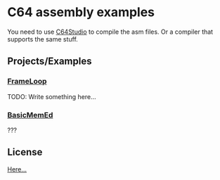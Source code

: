# C64 assembly examples

You need to use [C64Studio](https://github.com/GeorgRottensteiner/C64Studio) to compile the asm files.
Or a compiler that supports the same stuff.

## Projects/Examples

### [FrameLoop](FrameLoop.asm)
TODO: Write something here...

### [BasicMemEd](BasicMemEd.bas)
???

## License
[Here...](LICENSE)
